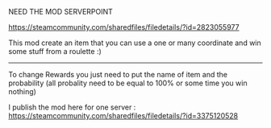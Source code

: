 NEED THE MOD SERVERPOINT 

https://steamcommunity.com/sharedfiles/filedetails/?id=2823055977

This mod create an item that you can use a one or many coordinate and win some stuff from a roulette :)

----------------------
To change Rewards you just need to put the name of item and the probability (all probality need to be equal to 100% or some time you win nothing)



I publish the mod here for one server :
https://steamcommunity.com/sharedfiles/filedetails/?id=3375120528
